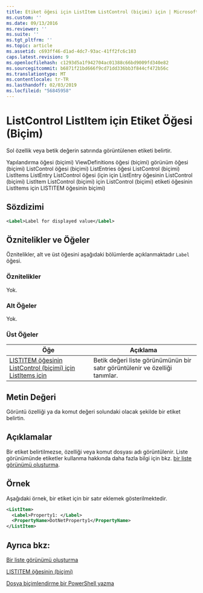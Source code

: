 ```yaml
---
title: Etiket öğesi için ListItem ListControl (biçimi) için | Microsoft Docs
ms.custom: ''
ms.date: 09/13/2016
ms.reviewer: ''
ms.suite: ''
ms.tgt_pltfrm: ''
ms.topic: article
ms.assetid: c693ff46-d1ad-4dc7-93ac-41ff2fc6c103
caps.latest.revision: 9
ms.openlocfilehash: c1293d5a1f942704ac01388c66bd9009fd340e82
ms.sourcegitcommit: b6871f21bd666f9cd71dd336bb3f844cf472b56c
ms.translationtype: MT
ms.contentlocale: tr-TR
ms.lasthandoff: 02/03/2019
ms.locfileid: "56845958"
---
```

# <a name="label-element-for-listitem-for-listcontrol-format"></a>ListControl ListItem için Etiket Öğesi (Biçim)

Sol özellik veya betik değerin satırında görüntülenen etiketi belirtir.

Yapılandırma öğesi (biçimi) ViewDefinitions öğesi (biçimi) görünüm öğesi (biçimi) ListControl öğesi (biçimi) ListEntries öğesi ListControl (biçimi) ListItems ListEntry ListControl öğesi (için için ListEntry öğesinin ListControl (biçimi) ListItem ListControl (biçimi) için ListControl (biçimi) etiketi öğesinin ListItems için LISTITEM öğesinin biçimi)

## <a name="syntax"></a>Sözdizimi

```xml
<Label>Label for displayed value</Label>
```

## <a name="attributes-and-elements"></a>Öznitelikler ve Öğeler

Öznitelikler, alt ve üst öğesini aşağıdaki bölümlerde açıklanmaktadır `Label` öğesi.

### <a name="attributes"></a>Öznitelikler

Yok.

### <a name="child-elements"></a>Alt Öğeler

Yok.

### <a name="parent-elements"></a>Üst Öğeler

|Öğe|Açıklama|
|-------------|-----------------|
|[LISTITEM öğesinin ListControl (biçimi) için ListItems için](./listitem-element-for-listitems-for-listcontrol-format.md)|Betik değeri liste görünümünün bir satır görüntülenir ve özelliği tanımlar.|

## <a name="text-value"></a>Metin Değeri

Görüntü özelliği ya da komut değeri solundaki olacak şekilde bir etiket belirtin.

## <a name="remarks"></a>Açıklamalar

Bir etiket belirtilmezse, özelliği veya komut dosyası adı görüntülenir. Liste görünümünde etiketler kullanma hakkında daha fazla bilgi için bkz. [bir liste görünümü oluşturma](./creating-a-list-view.md).

## <a name="example"></a>Örnek

Aşağıdaki örnek, bir etiket için bir satır eklemek gösterilmektedir.

```xml
<ListItem>
  <Label>Property1: </Label>
  <PropertyName>DotNetProperty1</PropertyName>
</ListItem>

```

## <a name="see-also"></a>Ayrıca bkz:

[Bir liste görünümü oluşturma](./creating-a-list-view.md)

[LISTITEM öğesinin (biçimi)](./listitem-element-for-listitems-for-listcontrol-format.md)

[Dosya biçimlendirme bir PowerShell yazma](./writing-a-powershell-formatting-file.md)
